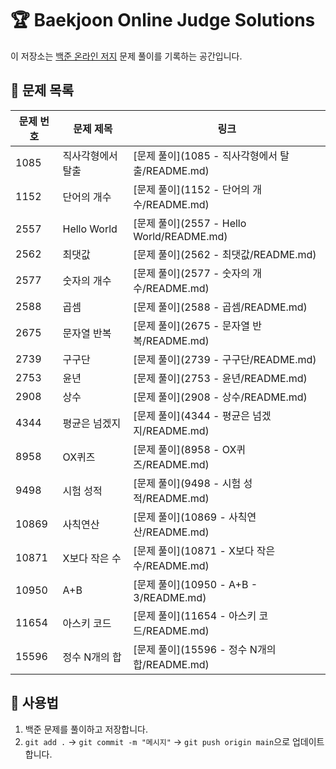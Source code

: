 # 🏆 Baekjoon Online Judge Solutions

이 저장소는 [백준 온라인 저지](https://www.acmicpc.net/) 문제 풀이를 기록하는 공간입니다.

## 📂 문제 목록
| 문제 번호 | 문제 제목 | 링크 |
|----------|----------|------|
| 1085 | 직사각형에서 탈출 | [문제 풀이](1085 - 직사각형에서 탈출/README.md) |
| 1152 | 단어의 개수 | [문제 풀이](1152 - 단어의 개수/README.md) |
| 2557 | Hello World | [문제 풀이](2557 - Hello World/README.md) |
| 2562 | 최댓값 | [문제 풀이](2562 - 최댓값/README.md) |
| 2577 | 숫자의 개수 | [문제 풀이](2577 - 숫자의 개수/README.md) |
| 2588 | 곱셈 | [문제 풀이](2588 - 곱셈/README.md) |
| 2675 | 문자열 반복 | [문제 풀이](2675 - 문자열 반복/README.md) |
| 2739 | 구구단 | [문제 풀이](2739 - 구구단/README.md) |
| 2753 | 윤년 | [문제 풀이](2753 - 윤년/README.md) |
| 2908 | 상수 | [문제 풀이](2908 - 상수/README.md) |
| 4344 | 평균은 넘겠지 | [문제 풀이](4344 - 평균은 넘겠지/README.md) |
| 8958 | OX퀴즈 | [문제 풀이](8958 - OX퀴즈/README.md) |
| 9498 | 시험 성적 | [문제 풀이](9498 - 시험 성적/README.md) |
| 10869 | 사칙연산 | [문제 풀이](10869 - 사칙연산/README.md) |
| 10871 | X보다 작은 수 | [문제 풀이](10871 - X보다 작은 수/README.md) |
| 10950 | A+B | [문제 풀이](10950 - A+B - 3/README.md) |
| 11654 | 아스키 코드 | [문제 풀이](11654 - 아스키 코드/README.md) |
| 15596 | 정수 N개의 합 | [문제 풀이](15596 - 정수 N개의 합/README.md) |

## 📌 사용법
1. 백준 문제를 풀이하고 저장합니다.
2. `git add .` → `git commit -m "메시지"` → `git push origin main`으로 업데이트합니다.

